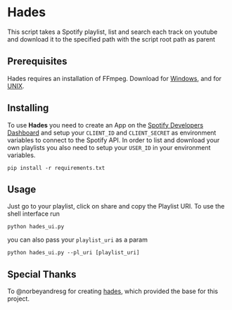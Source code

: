 # Hades 

 This script takes a Spotify playlist, list and search each track on youtube and
 download it to the specified path with the script root path as parent
 
## Prerequisites 

Hades requires an installation of FFmpeg. Download for [Windows](https://www.wikihow.com/Install-FFmpeg-on-Windows), and for [UNIX](https://www.ffmpeg.org/download.html).
 
## Installing

To use **Hades** you need to create an App on the [Spotify Developers Dashboard](https://developer.spotify.com/dashboard/applications) and setup your `CLIENT_ID` and `CLIENT_SECRET` as environment variables to connect to the Spotify API. In order to list and download your own playlists you also need to setup your `USER_ID` in your environment variables.


``` shell
pip install -r requirements.txt
```

## Usage

Just go to your playlist, click on share and copy the Playlist URI. 
To use the shell interface run

``` shell
python hades_ui.py
```


you can also pass your `playlist_uri` as a param

``` shell
python hades_ui.py --pl_uri [playlist_uri]
```

## Special Thanks
To @norbeyandresg for creating [hades](https://github.com/norbeyandresg/hades), which provided the base for this project.
